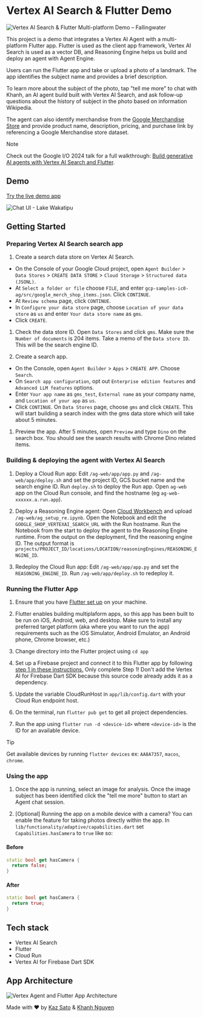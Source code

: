 # Vertex AI Search & Flutter Demo

![Vertex AI Search & Flutter Multi-platform Demo – Fallingwater](https://storage.googleapis.com/github-repo/generative-ai/sample-apps/photo-discovery/showcase.png)

This project is a demo that integrates a Vertex AI Agent with a multi-platform Flutter app. Flutter is used as the client app framework, Vertex AI Search is used as a vector DB, and Reasoning Engine helps us build and deploy an agent with Agent Engine.

Users can run the Flutter app and take or upload a photo of a landmark. The app identifies the subject name and provides a brief description.

To learn more about the subject of the photo, tap "tell me more" to chat with Khanh, an AI agent build built with Vertex AI Search, and ask follow-up questions about the history of subject in the photo based on information Wikipedia.

The agent can also identify merchandise from the [Google Merchandise Store](https://your.merch.google/) and provide product name, description, pricing, and purchase link by referencing a Google Merchandise store dataset.

> [!NOTE]
> Check out the Google I/O 2024 talk for a full walkthrough: [Build generative AI agents with Vertex AI Search and Flutter](https://youtu.be/V8P_S9OLI_I?si=N2QMBs7HNZL6mKU0).

## Demo

[Try the live demo app](https://photo-discovery-demo.web.app/)

![Chat UI - Lake Wakatipu](https://storage.googleapis.com/github-repo/generative-ai/sample-apps/photo-discovery/demo.gif)

## Getting Started

### Preparing Vertex AI Search search app

1. Create a search data store on Vertex AI Search.

- On the Console of your Google Cloud project, open `Agent Builder` > `Data Stores` > `CREATE DATA STORE` > `Cloud Storage` > `Structured data (JSONL)`.
- At `Select a folder or file` choose `FILE`, and enter `gcp-samples-ic0-ag/src/google_merch_shop_items.json`. Click `CONTINUE`.
- At `Review schema` page, click `CONTINUE`.
- In `Configure your data store` page, choose `Location of your data store` as `us` and enter `Your data store name` as `gms`.
- Click `CREATE`.

1. Check the data store ID. Open `Data Stores` and click `gms`. Make sure the `Number of documents` is 204 items. Take a memo of the `Data store ID`. This will be the search engine ID.

1. Create a search app.

- On the Console, open `Agent Builder` > `Apps` > `CREATE APP`. Choose `Search`.
- On `Search app configuration`, opt out `Enterprise edition features` and `Advanced LLM features` options.
- Enter `Your app name` as `gms_test`, `External name` as your company name, and `Location of your app` as `us`.
- Click `CONTINUE`. On `Data Stores` page, choose `gms` and click `CREATE`. This will start building a search index with the gms data store which will take about 5 minutes.

1. Preview the app. After 5 minutes, open `Preview` and type `Dino` on the search box. You should see the search results with Chrome Dino related items.

### Building & deploying the agent with Vertex AI Search

1. Deploy a Cloud Run app: Edit `/ag-web/app/app.py` and `/ag-web/app/deploy.sh` and set the project ID, GCS bucket name and the search engine ID. Run `deploy.sh` to deploy the Run app. Open `ag-web` app on the Cloud Run console, and find the hostname (eg `ag-web-xxxxxx.a.run.app`).

1. Deploy a Reasoning Engine agent: Open [Cloud Workbench](https://cloud.google.com/vertex-ai/docs/workbench/instances/create-console-quickstart) and upload `/ag-web/ag_setup_re.ipynb`. Open the Notebook and edit the `GOOGLE_SHOP_VERTEXAI_SEARCH_URL` with the Run hostname. Run the Notebook from the start to deploy the agent to the Reasoning Engine runtime. From the output on the deployment, find the reasoning engine ID. The output format is `projects/PROJECT_ID/locations/LOCATION/reasoningEngines/REASONING_ENGINE_ID`.

1. Redeploy the Cloud Run app: Edit `/ag-web/app/app.py` and set the `REASONING_ENGINE_ID`. Run `/ag-web/app/deploy.sh` to redeploy it.

### Running the Flutter App

1. Ensure that you have [Flutter set up](https://flutter.dev/get-started) on your machine.
1. Flutter enables building multiplaform apps, so this app has been built to be run on iOS, Android, web, and desktop. Make sure to install any preferred target platform (aka where you want to run the app) requirements such as the iOS Simulator, Android Emulator, an Android phone, Chrome browser, etc.)

1. Change directory into the Flutter project using `cd app`

1. Set up a Firebase project and connect it to this Flutter app by following [step 1 in these instructions.](https://firebase.google.com/docs/vertex-ai/get-started?platform=flutter) Only complete Step 1! Don't add the Vertex AI for Firebase Dart SDK because this source code already adds it as a dependency.

1. Update the variable CloudRunHost in `app/lib/config.dart` with your Cloud Run endpoint host.

1. On the terminal, run `flutter pub get` to get all project dependencies.

1. Run the app using `flutter run -d <device-id>` where `<device-id>` is the ID for an available device.

> [!TIP]
> Get available devices by running `flutter devices` ex: `AA8A7357`, `macos`, `chrome`.

### Using the app

1. Once the app is running, select an image for analysis. Once the image subject has been identified click the "tell me more" button to start an Agent chat session.

1. [Optional] Running the app on a mobile device with a camera? You can enable the feature for taking photos directly within the app. In `lib/functionality/adaptive/capabilities.dart` set `Capabilities.hasCamera` to `true` like so:

#### Before

```dart
static bool get hasCamera {
  return false;
}
```

#### After

```dart
static bool get hasCamera {
  return true;
}
```

## Tech stack

- Vertex AI Search
- Flutter
- Cloud Run
- Vertex AI for Firebase Dart SDK

## App Architecture

![Vertex Agent and Flutter App Architecture](https://storage.googleapis.com/github-repo/generative-ai/sample-apps/photo-discovery/architecture-diagram.png)

Made with ❤️ by [Kaz Sato](https://github.com/kazunori279) & [Khanh Nguyen](https://github.com/khanhnwin)
